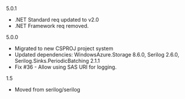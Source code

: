 5.0.1
 * .NET Standard req updated to v2.0
 * .NET Framework req removed.

5.0.0
 * Migrated to new CSPROJ project system
 * Updated dependencies: WindowsAzure.Storage 8.6.0, Serilog 2.6.0, Serilog.Sinks.PeriodicBatching 2.1.1
 * Fix #36 - Allow using SAS URI for logging.

1.5
 * Moved from serilog/serilog
